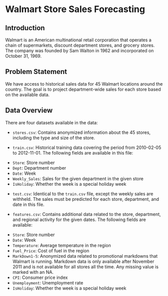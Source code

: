 # Walmart Store Sales Forecasting
## Introduction
Walmart is an American multinational retail corporation that operates a chain of supermarkets, discount department stores, and grocery stores. The company was founded by Sam Walton in 1962 and incorporated on October 31, 1969.

## Problem Statement
We have access to historical sales data for 45 Walmart locations around the country. The goal is to project department-wide sales for each store based on the available data.

## Data Overview
There are four datasets available in the data:

* `stores.csv`: Contains anonymized information about the 45 stores, including the type and size of the store.

* `train.csv`: Historical training data covering the period from 2010-02-05 to 2012-11-01. 
The following fields are available in this file:

 - `Store`: Store number
 - `Dept`: Department number
 - `Date`: Week
 - `Weekly_Sales`: Sales for the given department in the given store
 - `IsHoliday`: Whether the week is a special holiday week
* `test.csv`: Identical to the `train.csv` file, except the weekly sales are withheld. The sales must be predicted for each store, department, and date in this file.

* `features.csv`: Contains additional data related to the store, department, and regional activity for the given dates. The following fields are available:

 - `Store`: Store number
 - `Date`: Week
 - `Temperature`: Average temperature in the region
 - `Fuel_Price`: Cost of fuel in the region
 - `MarkDown1-5`: Anonymized data related to promotional markdowns that Walmart is running. Markdown data is only available after November 2011 and is not available for all stores all the time. Any missing value is marked with an NA.
 - `CPI`: Consumer price index
 - `Unemployment`: Unemployment rate
 - `IsHoliday`: Whether the week is a special holiday week
